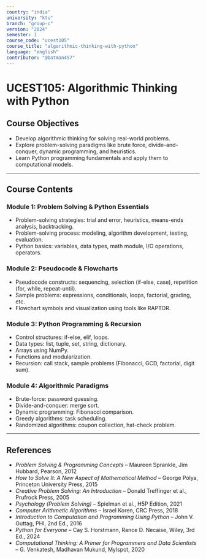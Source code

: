 ```yaml
---
country: "india"
university: "ktu"
branch: "group-c"
version: "2024"
semester: 1
course_code: "ucest105"
course_title: "algorithmic-thinking-with-python"
language: "english"
contributor: "@batman457"
---
```


# UCEST105: Algorithmic Thinking with Python

## Course Objectives

- Develop algorithmic thinking for solving real-world problems.
- Explore problem-solving paradigms like brute force, divide-and-conquer, dynamic programming, and heuristics.
- Learn Python programming fundamentals and apply them to computational models.

---

## Course Contents

### Module 1: Problem Solving & Python Essentials

- Problem-solving strategies: trial and error, heuristics, means-ends analysis, backtracking.
- Problem-solving process: modeling, algorithm development, testing, evaluation.
- Python basics: variables, data types, math module, I/O operations, operators.

### Module 2: Pseudocode & Flowcharts

- Pseudocode constructs: sequencing, selection (if-else, case), repetition (for, while, repeat-until).
- Sample problems: expressions, conditionals, loops, factorial, grading, etc.
- Flowchart symbols and visualization using tools like RAPTOR.

### Module 3: Python Programming & Recursion

- Control structures: if-else, elif, loops.
- Data types: list, tuple, set, string, dictionary.
- Arrays using NumPy.
- Functions and modularization.
- Recursion: call stack, sample problems (Fibonacci, GCD, factorial, digit sum).

### Module 4: Algorithmic Paradigms

- Brute-force: password guessing.
- Divide-and-conquer: merge sort.
- Dynamic programming: Fibonacci comparison.
- Greedy algorithms: task scheduling.
- Randomized algorithms: coupon collection, hat-check problem.

---

## References

- *Problem Solving & Programming Concepts* – Maureen Sprankle, Jim Hubbard, Pearson, 2012  
- *How to Solve It: A New Aspect of Mathematical Method* – George Pólya, Princeton University Press, 2015  
- *Creative Problem Solving: An Introduction* – Donald Treffinger et al., Prufrock Press, 2005  
- *Psychology (Problem Solving)* – Spielman et al., H5P Edition, 2021  
- *Computer Arithmetic Algorithms* – Israel Koren, CRC Press, 2018  
- *Introduction to Computation and Programming Using Python* – John V. Guttag, PHI, 2nd Ed., 2016  
- *Python for Everyone* – Cay S. Horstmann, Rance D. Necaise, Wiley, 3rd Ed., 2024  
- *Computational Thinking: A Primer for Programmers and Data Scientists* – G. Venkatesh, Madhavan Mukund, Mylspot, 2020  
